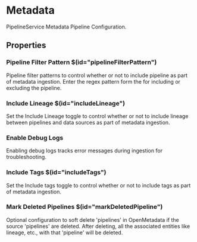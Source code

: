 # Metadata

PipelineService Metadata Pipeline Configuration.

## Properties

### Pipeline Filter Pattern $(id="pipelineFilterPattern")

Pipeline filter patterns to control whether or not to include pipeline as part of metadata ingestion. Enter the regex pattern form the for including or excluding the pipeline.

### Include Lineage $(id="includeLineage")

Set the Include Lineage toggle to control whether or not to include lineage between pipelines and data sources as part of metadata ingestion.

### Enable Debug Logs

Enabling debug logs tracks error messages during ingestion for troubleshooting.

### Include Tags  $(id="includeTags")

Set the Include tags toggle to control whether or not to include tags as part of metadata ingestion.    

### Mark Deleted Pipelines $(id="markDeletedPipeline")

Optional configuration to soft delete 'pipelines' in OpenMetadata if the source 'pipelines' are deleted. After deleting, all the associated entities like lineage, etc., with that 'pipeline' will be deleted.